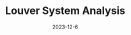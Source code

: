 ---
layout: default
title: Louver System Analysis
modal-id: 8
date: 2023-12-6
img: Louver1.png
img_cap: SolidWorks Model of the IST Louver System
img1: Louver3.jpg
img1_cap: The IST Louver System
img2: Louver2.png
img2_cap: Simulation of High Winds on the Louver Assembly
alt: image-alt
Repolink: 
link: 
project-date: Fall 23
client: Design and Analysis of Machine Components (EML 4500)
category: Mechanical Engineering
description: "&nbsp;&nbsp;&nbsp;&nbsp;For our Design and Analysis of Machine Components course final project, we decided to do a failure analysis on the iconic Florida Polytechnic University Louver System. Using information from the Florida Poly facilities team and Atlantic Hydrulits, we modeled the system for the case of the longest Louver."

outcome: "&nbsp;&nbsp;&nbsp;&nbsp;We started by analyzing the longest louver. For the hand calculations, it was assumed to be a 61.8-inch-long aluminum alloy cylinder with a thickness of 0.75 inches. The louver was analyzed under static loading conditions at a 58 m/s wind gust, equivalent to a category 3 hurricane, which is not uncommon in this part of Florida. Calculating the maximum shear and distortion energy, the factors of safety (FOS) are found to be 8.28 and 9.55, respectively.
<br><br>
&nbsp;&nbsp;&nbsp;&nbsp;Using ANSYS, the entire system was analyzed under static loading of just weight and a category three hurricane. Under gravity alone at a horizontal position, the minimum safety factor (MSS FOS) is 4.93. In the case of a Category 3 hurricane wind gust, the system will fail with a maximum equivalent stress of around 630 MPa in the structural steel fulcrum bracket, exceeding the yield strength of structural steel. Running the simulation for all wind speeds and plotting them shows that the louver can remain open until around 80 miles per hour gusts.
<br><br>
&nbsp;&nbsp;&nbsp;&nbsp;The analysis of a bracket and pin system involves dynamic loading analysis and fatigue methods to estimate factors such as the factor of safety, lifecycle span, and fatigue strength. The materials and dimensions are specified for a bracket and pin made of 1018 carbon steel. Stress calculations are conducted under normal and extreme weather conditions.
<br><br>
&nbsp;&nbsp;&nbsp;&nbsp;Under normal conditions, using the spherical contact stress method, the bracket experiences a force of 233452.4 N. The calculated half-width (b) is 0.567 cm. The principal stresses at a specific location are σ1 = -0.13 MPa, σ2 = -0.73 MPa, σ3 = -0.77 MPa, and maximum shear stress (τmax) is 0.32 MPa. The rotary test specimen indicates a fatigue factor of safety suggesting infinite life.
<br><br>
&nbsp;&nbsp;&nbsp;&nbsp;Under hurricane force winds, considering the fluctuating load, the equivalent alternating force (σar) is calculated as 15.7 MPa. Despite the increased force, the analysis still suggests infinite life due to the distribution of load among four bracket pieces contacting the pin. This results in low total contact stresses, confirming the mechanical soundness of the bracket and pin system under both normal and extreme loading conditions.
<br><br>
&nbsp;&nbsp;&nbsp;&nbsp;The project served as a great application of knowledge learned in both the Design and Analysis of Machine Components and Finite Element Analysis. It aimed to understand, analyze, and verify mechanical components and systems."
---
